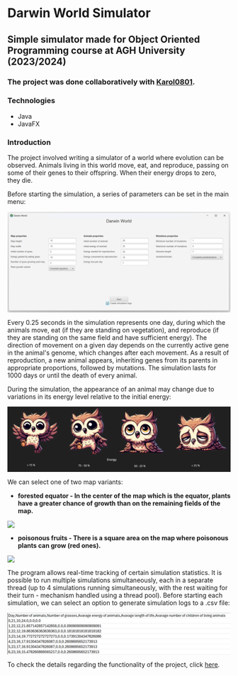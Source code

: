 
# Darwin World Simulator
## Simple simulator made for Object Oriented Programming course at AGH University (2023/2024)
### The project was done collaboratively with <a href="https://github.com/Karol0801">Karol0801</a>.

### Technologies
- Java
- JavaFX

### Introduction

The project involved writing a simulator of a world where evolution can be observed. Animals living in this world move, eat, and reproduce, passing on some of their genes to their offspring. When their energy drops to zero, they die.

Before starting the simulation, a series of parameters can be set in the main menu:


<div style="text-align:center">
  <img src="README_files/main_menu.png" style="display:block; margin: 0 auto;">
</div>


Every 0.25 seconds in the simulation represents one day, during which the animals move, eat (if they are standing on vegetation), and reproduce (if they are standing on the same field and have sufficient energy). The direction of movement on a given day depends on the currently active gene in the animal's genome, which changes after each movement. As a result of reproduction, a new animal appears, inheriting genes from its parents in appropriate proportions, followed by mutations. The simulation lasts for 1000 days or until the death of every animal.

During the simulation, the appearance of an animal may change due to variations in its energy level relative to the initial energy:
<div style="text-align:center">
  <img src="README_files/animals.png" style="display:block; margin: 0 auto;">
</div>


We can select one of two map variants:
* **forested equator - In the center of the map which is the equator, plants have a greater chance of growth than on the remaining fields of the map.**


<div style="text-align:center">
  <img src="README_files/forested.gif" style="display:block; margin: 0 auto;">
</div>

* **poisonous fruits - There is a square area on the map where poisonous plants can grow (red ones).**
<div style="text-align:center">
  <img src="README_files/poisonous.gif" style="display:block; margin: 0 auto;">
</div>


The program allows real-time tracking of certain simulation statistics. It is possible to run multiple simulations simultaneously, each in a separate thread (up to 4 simulations running simultaneously, with the rest waiting for their turn - mechanism handled using a thread pool). Before starting each simulation, we can select an option to generate simulation logs to a .csv file:

<div style="text-align:center">
  <img src="README_files/logs.png" style="display:block; margin: 0 auto;">
</div>


To check the details regarding the functionality of the project, click <a href="https://github.com/Soamid/obiektowe-lab/tree/master/proj">here</a>.
